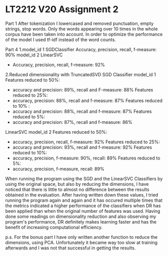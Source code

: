 # LT2212 V20 Assignment 2

Part 1
After tokenization I lowercased and removed punctuation, empty strings, stop words. Only the words appearing over 10 times in the whole corpus have been taken into account. 
In order to optimize the performance of the model I used tf-idf instead of the word counts.

Part 4
1.model_id 1 SGDClassifier
Accuracy, precision, recall, f-measure: 90%
model_id 2 LinearSVC
- Accuracy, precision, recall, f-measure: 92%

2.Reduced dimensionality with TruncatedSVD
SGD Classifier model_id 1
Features reduced to 50%:
- accuracy and precision: 89%, recall and F-measure: 88%
Features reduced to 25%:
- accuracy, precision: 88%, recall and f-measure: 87%
Features reduced to 10% :
- accuracy and precision: 88%, recall and f-measure: 87%
Features reduced to 5%: 
- accuracy and precision: 87%, recall and f-measure: 86%

LinearSVC model_id 2
Features reduced to 50%:
- accuracy, precision, recall, f-measure: 92%
Features reduced to 25%:
- accuracy and precision: 93%, recall and f-measure: 92%
Features reduced to 10%:
- accuracy, precision, f-measure: 90%, recall: 89%
Features reduced to 5%:
- accuracy, precision, f-measure, recall: 89%

When running the program using the SGD and the LinearSVC Classifiers by using the original space, but also by reducing the dimensions, I have noticed that there is little to almost no difference between the results obtained in the evaluation. After having written down these values, I tried running the program again and again and it has occured multiple times that the metrics indicated a higher performance of the classifiers when DR has been applied than when the original number of features was used.
Having done some readings on dimensionality reduction and also observing my program's performance, DR definitely makes learning faster and has the benefit of increasing computational efficiency.

p.s. For the bonus part I have only written another function to reduce the dimensions, using PCA. Unfortunately it became way too slow at training afterwards and I was not that successful in getting the results.
